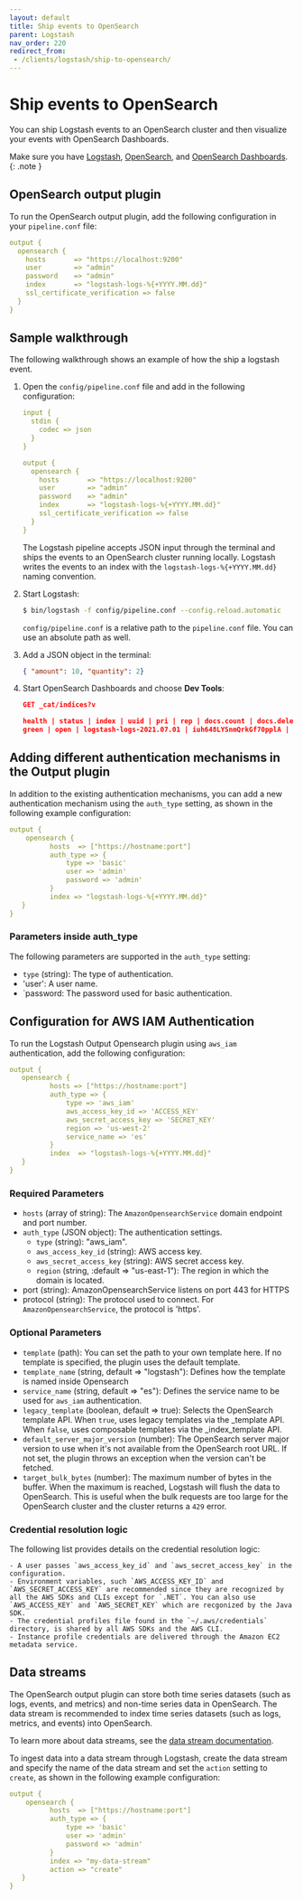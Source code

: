 ```yaml
---
layout: default
title: Ship events to OpenSearch
parent: Logstash
nav_order: 220
redirect_from:
 - /clients/logstash/ship-to-opensearch/
---
```


# Ship events to OpenSearch

You can ship Logstash events to an OpenSearch cluster and then visualize your events with OpenSearch Dashboards.

Make sure you have [Logstash]({{site.url}}{{site.baseurl}}/tools/logstash/index#install-logstash), [OpenSearch]({{site.url}}{{site.baseurl}}/install-and-configure/install-opensearch/index/), and [OpenSearch Dashboards]({{site.url}}{{site.baseurl}}/install-and-configure/install-dashboards/index/).
{: .note }

## OpenSearch output plugin

To run the OpenSearch output plugin, add the following configuration in your `pipeline.conf` file:

```yml
output {
  opensearch {
    hosts       => "https://localhost:9200"
    user        => "admin"
    password    => "admin"
    index       => "logstash-logs-%{+YYYY.MM.dd}"
    ssl_certificate_verification => false
  }
}
```

## Sample walkthrough

The following walkthrough shows an example of how the ship a logstash event.

1.  Open the `config/pipeline.conf` file and add in the following configuration:

    ```yml
    input {
      stdin {
        codec => json
      }
    }

    output {
      opensearch {
        hosts       => "https://localhost:9200"
        user        => "admin"
        password    => "admin"
        index       => "logstash-logs-%{+YYYY.MM.dd}"
        ssl_certificate_verification => false
      }
    }
    ```

    The Logstash pipeline accepts JSON input through the terminal and ships the events to an OpenSearch cluster running locally. Logstash writes the events to an index with the `logstash-logs-%{+YYYY.MM.dd}` naming convention.

2. Start Logstash:

    ```bash
    $ bin/logstash -f config/pipeline.conf --config.reload.automatic
    ```

    `config/pipeline.conf` is a relative path to the `pipeline.conf` file. You can use an absolute path as well.

3. Add a JSON object in the terminal:

    ```json
    { "amount": 10, "quantity": 2}
    ```

4. Start OpenSearch Dashboards and choose **Dev Tools**:

    ```json
    GET _cat/indices?v

    health | status | index | uuid | pri | rep | docs.count | docs.deleted | store.size | pri.store.size
    green | open | logstash-logs-2021.07.01 | iuh648LYSnmQrkGf70pplA | 1 | 1 | 1 | 0 | 10.3kb | 5.1kb
    ```

## Adding different authentication mechanisms in the Output plugin

In addition to the existing authentication mechanisms, you can add a new authentication mechanism using the `auth_type` setting, as shown in the following example configuration:

```yml
output {    
    opensearch {        
          hosts  => ["https://hostname:port"]     
          auth_type => {            
              type => 'basic'           
              user => 'admin'           
              password => 'admin'           
          }             
          index => "logstash-logs-%{+YYYY.MM.dd}"       
   }            
}               
```
### Parameters inside auth_type

The following parameters are supported in the `auth_type` setting:

- `type` (string): The type of authentication.
- 'user': A user name.
- `password: The password used for basic authentication.

## Configuration for AWS IAM Authentication

To run the Logstash Output Opensearch plugin using `aws_iam` authentication, add the following configuration:

```yml
output {        
   opensearch {     
          hosts => ["https://hostname:port"]              
          auth_type => {    
              type => 'aws_iam'     
              aws_access_key_id => 'ACCESS_KEY'     
              aws_secret_access_key => 'SECRET_KEY'     
              region => 'us-west-2'    
              service_name => 'es'     
          }         
          index  => "logstash-logs-%{+YYYY.MM.dd}"      
   }            
}
```

### Required Parameters

- `hosts` (array of string): The `AmazonOpensearchService` domain endpoint and port number.
- `auth_type` (JSON object): The authentication settings.
    - `type` (string): "aws_iam".
    - `aws_access_key_id` (string): AWS access key.
    - `aws_secret_access_key` (string): AWS secret access key.
    - `region` (string, :default => "us-east-1"): The region in which the domain is located.
- port (string): AmazonOpensearchService listens on port 443 for HTTPS
- protocol (string): The protocol used to connect. For `AmazonOpensearchService`, the protocol is 'https'.

### Optional Parameters

- `template` (path): You can set the path to your own template here. If no template is specified, the plugin uses the default template.
- `template_name` (string, default => "logstash"): Defines how the template is named inside Opensearch
- `service_name` (string, default => "es"): Defines the service name to be used for `aws_iam` authentication.
- `legacy_template` (boolean, default => true): Selects the OpenSearch template API. When `true`, uses legacy templates via the _template API. When `false`, uses composable templates via the _index_template API.
- `default_server_major_version` (number): The OpenSearch server major version to use when it's not available from the OpenSearch root URL. If not set, the plugin throws an exception when the version can't be fetched.
- `target_bulk_bytes` (number): The maximum number of bytes in the buffer. When the maximum is reached, Logstash will flush the data to OpenSearch. This is useful when the bulk requests are too large for the OpenSearch cluster and the cluster returns a `429` error.

### Credential resolution logic

The following list provides details on the credential resolution logic:

    - A user passes `aws_access_key_id` and `aws_secret_access_key` in the configuration.
    - Environment variables, such `AWS_ACCESS_KEY_ID` and `AWS_SECRET_ACCESS_KEY` are recommended since they are recognized by all the AWS SDKs and CLIs except for `.NET`. You can also use `AWS_ACCESS_KEY` and `AWS_SECRET_KEY` which are recgonized by the Java SDK.
    - The credential profiles file found in the `~/.aws/credentials` directory, is shared by all AWS SDKs and the AWS CLI.
    - Instance profile credentials are delivered through the Amazon EC2 metadata service.

## Data streams

The OpenSearch output plugin can store both time series datasets (such as logs, events, and metrics) and non-time series data in OpenSearch.
The data stream is recommended to index time series datasets (such as logs, metrics, and events) into OpenSearch.

To learn more about data streams, see the [data stream documentation](https://opensearch.org/docs/latest/opensearch/data-streams/).

To ingest data into a data stream through Logstash, create the data stream and specify the name of the data stream and set the `action` setting to `create`, as shown in the following example configuration:

```yml
output {    
    opensearch {        
          hosts  => ["https://hostname:port"]     
          auth_type => {            
              type => 'basic'           
              user => 'admin'           
              password => 'admin'           
          }
          index => "my-data-stream"
          action => "create"
   }            
}               
```
